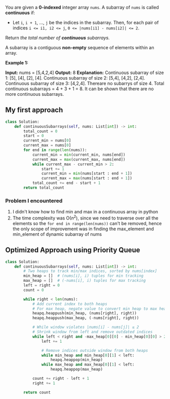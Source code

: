 You are given a **0-indexed** integer array `nums`. A subarray of `nums` is called **continuous** if:

- Let `i`, `i + 1`, ..., `j` be the indices in the subarray. Then, for each pair of indices `i <= i1, i2 <= j`, `0 <= |nums[i1] - nums[i2]| <= 2`.

Return _the total number of **continuous** subarrays._

A subarray is a contiguous **non-empty** sequence of elements within an array.

**Example 1:**

**Input:** nums = [5,4,2,4]
**Output:** 8
**Explanation:** 
Continuous subarray of size 1: [5], [4], [2], [4].
Continuous subarray of size 2: [5,4], [4,2], [2,4].
Continuous subarray of size 3: [4,2,4].
Thereare no subarrys of size 4.
Total continuous subarrays = 4 + 3 + 1 = 8.
It can be shown that there are no more continuous subarrays.


## My first approach
```python
class Solution:
    def continuousSubarrays(self, nums: List[int]) -> int:
        total_count = 0
        start = 0
        current_min = nums[0]
        current_max = nums[0]
        for end in range(len(nums)):
            current_min = min(current_min, nums[end])
            current_max = max(current_max, nums[end])
            while current_max - current_min > 2:
                start += 1
                current_min = min(nums[start : end + 1])
                current_max = max(nums[start : end + 1])
            total_count += end - start + 1
        return total_count

```
### Problem I encountered
1. I didn't know how to find min and max in a continuous array in python
2. The time complexity was O($n^2$), since we need to traverse over all the elements so the `for end in range(len(nums))` can't be removed, hence the only scope of improvement was in finding the max_element and min_element of dynamic subarray of nums

## Optimized Approach using Priority Queue
```python
class Solution:
    def continuousSubarrays(self, nums: List[int]) -> int:
        # Two heaps to track min/max indices, sorted by nums[index]
        min_heap = []  # (nums[i], i) tuples for min tracking
        max_heap = []  # (-nums[i], i) tuples for max tracking
        left = right = 0
        count = 0

        while right < len(nums):
            # Add current index to both heaps
            # For max heap, negate value to convert min heap to max heap
            heapq.heappush(min_heap, (nums[right], right))
            heapq.heappush(max_heap, (-nums[right], right))

            # While window violates |nums[i] - nums[j]| ≤ 2
            # Shrink window from left and remove outdated indices
            while left < right and -max_heap[0][0] - min_heap[0][0] > 2:
                left += 1

                # Remove indices outside window from both heaps
                while min_heap and min_heap[0][1] < left:
                    heapq.heappop(min_heap)
                while max_heap and max_heap[0][1] < left:
                    heapq.heappop(max_heap)

            count += right - left + 1
            right += 1

        return count

```

